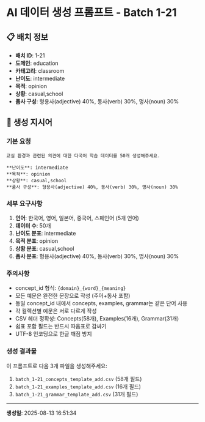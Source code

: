 # AI 데이터 생성 프롬프트 - Batch 1-21

## 📋 배치 정보

- **배치 ID**: 1-21
- **도메인**: education
- **카테고리**: classroom
- **난이도**: intermediate
- **목적**: opinion
- **상황**: casual,school
- **품사 구성**: 형용사(adjective) 40%, 동사(verb) 30%, 명사(noun) 30%

## 🎯 생성 지시어

### 기본 요청
```
교실 환경과 관련된 의견에 대한 다국어 학습 데이터를 50개 생성해주세요.

**난이도**: intermediate
**목적**: opinion
**상황**: casual,school
**품사 구성**: 형용사(adjective) 40%, 동사(verb) 30%, 명사(noun) 30%
```

### 세부 요구사항

1. **언어**: 한국어, 영어, 일본어, 중국어, 스페인어 (5개 언어)
2. **데이터 수**: 50개
3. **난이도 분포**: intermediate
4. **목적 분포**: opinion
5. **상황 분포**: casual,school
6. **품사 분포**: 형용사(adjective) 40%, 동사(verb) 30%, 명사(noun) 30%

### 주의사항

- concept_id 형식: `{domain}_{word}_{meaning}`
- 모든 예문은 완전한 문장으로 작성 (주어+동사 포함)
- 동일 concept_id 내에서 concepts, examples, grammar는 같은 단어 사용
- 각 컬렉션별 예문은 서로 다르게 작성
- CSV 헤더 정확성: Concepts(58개), Examples(16개), Grammar(31개)
- 쉼표 포함 필드는 반드시 따옴표로 감싸기
- UTF-8 인코딩으로 한글 깨짐 방지

### 생성 결과물

이 프롬프트로 다음 3개 파일을 생성해주세요:
1. `batch_1-21_concepts_template_add.csv` (58개 필드)
2. `batch_1-21_examples_template_add.csv` (16개 필드)  
3. `batch_1-21_grammar_template_add.csv` (31개 필드)

---

**생성일**: 2025-08-13 16:51:34
